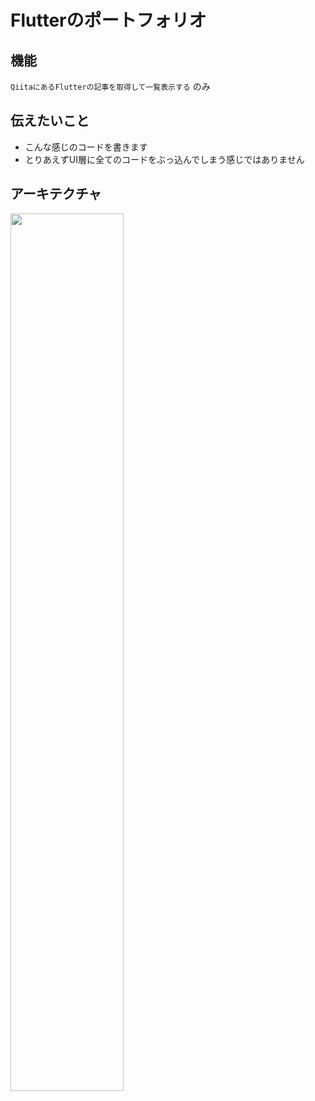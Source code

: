# Flutterのポートフォリオ

## 機能
`QiitaにあるFlutterの記事を取得して一覧表示する` のみ

## 伝えたいこと
- こんな感じのコードを書きます
- とりあえずUI層に全てのコードをぶっ込んでしまう感じではありません

## アーキテクチャ
<img src="https://user-images.githubusercontent.com/46784189/83714281-47849380-a665-11ea-9db1-3c07921eb2aa.jpg" width="60%">
